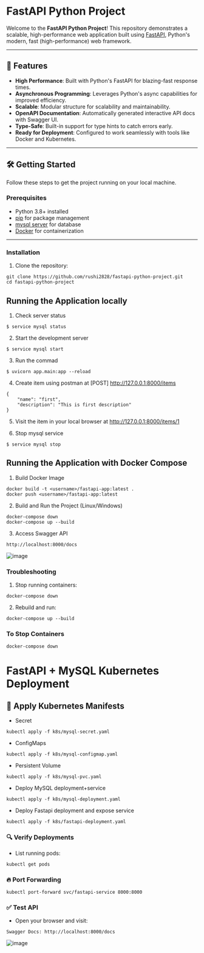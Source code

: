 # FastAPI Python Project

Welcome to the **FastAPI Python Project**! This repository demonstrates a scalable, high-performance web application built using [FastAPI](https://fastapi.tiangolo.com/), Python's modern, fast (high-performance) web framework.

---

## 🚀 Features

- **High Performance**: Built with Python's FastAPI for blazing-fast response times.
- **Asynchronous Programming**: Leverages Python's async capabilities for improved efficiency.
- **Scalable**: Modular structure for scalability and maintainability.
- **OpenAPI Documentation**: Automatically generated interactive API docs with Swagger UI.
- **Type-Safe**: Built-in support for type hints to catch errors early.
- **Ready for Deployment**: Configured to work seamlessly with tools like Docker and Kubernetes.

---

## 🛠️ Getting Started

Follow these steps to get the project running on your local machine.

### Prerequisites

- Python 3.8+ installed
- [pip](https://pip.pypa.io/en/stable/) for package management
- [mysql server](https://www.mysql.com/) for database
- [Docker](https://www.docker.com/) for containerization

---

### Installation

1. Clone the repository:

```
git clone https://github.com/rushi2828/fastapi-python-project.git
cd fastapi-python-project
```
## Running the Application locally
1. Check server status
```
$ service mysql status
```

2. Start the development server  
```
$ service mysql start 
```

3. Run the commad
```
$ uvicorn app.main:app --reload
```

4. Create item using postman at [POST] http://127.0.0.1:8000/items
```
{
    "name": "first",
    "description": "This is first description"
}
```

5. Visit the item in your local browser at http://127.0.0.1:8000/items/1

6. Stop mysql service
```
$ service mysql stop
```

## Running the Application with Docker Compose

1. Build Docker Image
```
docker build -t <username>/fastapi-app:latest .
docker push <username>/fastapi-app:latest
```

2. Build and Run the Project (Linux/Windows)
```
docker-compose down
docker-compose up --build
```
3. Access Swagger API
```
http://localhost:8000/docs
```
![image](https://github.com/user-attachments/assets/17ae6dd5-7099-4413-8281-9db57f683eae)

### Troubleshooting

1. Stop running containers:
```
docker-compose down
```
2. Rebuild and run:
```
docker-compose up --build
```
### To Stop Containers
```
docker-compose down
```
# FastAPI + MySQL Kubernetes Deployment
## 📄 Apply Kubernetes Manifests
- Secret
```
kubectl apply -f k8s/mysql-secret.yaml
```
- ConfigMaps
```
kubectl apply -f k8s/mysql-configmap.yaml
```
- Persistent Volume
```
kubectl apply -f k8s/mysql-pvc.yaml
```
- Deploy MySQL deployment+service
```
kubectl apply -f k8s/mysql-deployment.yaml
```
- Deploy Fastapi deployment and expose service
```
kubectl apply -f k8s/fastapi-deployment.yaml
```
### 🔍 Verify Deployments
- List running pods:
```
kubectl get pods
```
### 🔥 Port Forwarding
```
kubectl port-forward svc/fastapi-service 8000:8000
```
### ✅ Test API
- Open your browser and visit:
```
Swagger Docs: http://localhost:8000/docs
```
![image](https://github.com/user-attachments/assets/2663162f-56d6-4cbf-a59f-6829d4075ccb)

